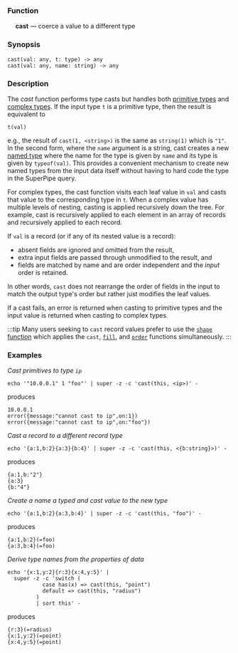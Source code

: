 ### Function

&emsp; **cast** &mdash; coerce a value to a different type

### Synopsis

```
cast(val: any, t: type) -> any
cast(val: any, name: string) -> any
```

### Description

The _cast_ function performs type casts but handles both [primitive types](../../formats/zed.md#1-primitive-types) and
[complex types](../../formats/zed.md#2-complex-types).  If the input type `t` is a primitive type, then the result
is equivalent to
```
t(val)
```
e.g., the result of `cast(1, <string>)` is the same as `string(1)` which is `"1"`.
In the second form, where the `name` argument is a string, cast creates
a new [named type](../data-types.md#named-types) where the name for the type is given by `name` and its
type is given by `typeof(val)`.  This provides a convenient mechanism
to create new named types from the input data itself without having to
hard code the type in the SuperPipe query.

For complex types, the cast function visits each leaf value in `val` and
casts that value to the corresponding type in `t`.
When a complex value has multiple levels of nesting,
casting is applied recursively down the tree.  For example, cast is recursively
applied to each element in an array of records and recursively applied to each record.

If `val` is a record (or if any of its nested value is a record):
* absent fields are ignored and omitted from the result,
* extra input fields are passed through unmodified to the result, and
* fields are matched by name and are order independent and the _input_ order is retained.

In other words, `cast` does not rearrange the order of fields in the input
to match the output type's order but rather just modifies the leaf values.

If a cast fails, an error is returned when casting to primitive types
and the input value is returned when casting to complex types.

:::tip
Many users seeking to `cast` record values prefer to use the
[`shape` function](./shape.md) which applies the `cast`, [`fill`](./fill.md),
and [`order`](./order.md) functions simultaneously.
:::

### Examples

_Cast primitives to type `ip`_
```mdtest-command
echo '"10.0.0.1" 1 "foo"' | super -z -c 'cast(this, <ip>)' -
```
produces
```mdtest-output
10.0.0.1
error({message:"cannot cast to ip",on:1})
error({message:"cannot cast to ip",on:"foo"})
```

_Cast a record to a different record type_
```mdtest-command
echo '{a:1,b:2}{a:3}{b:4}' | super -z -c 'cast(this, <{b:string}>)' -
```
produces
```mdtest-output
{a:1,b:"2"}
{a:3}
{b:"4"}
```

_Create a name a typed and cast value to the new type_
```mdtest-command
echo '{a:1,b:2}{a:3,b:4}' | super -z -c 'cast(this, "foo")' -
```
produces
```mdtest-output
{a:1,b:2}(=foo)
{a:3,b:4}(=foo)
```

_Derive type names from the properties of data_
```mdtest-command
echo '{x:1,y:2}{r:3}{x:4,y:5}' |
  super -z -c 'switch (
           case has(x) => cast(this, "point")
           default => cast(this, "radius")
         )
         | sort this' -
```
produces
```mdtest-output
{r:3}(=radius)
{x:1,y:2}(=point)
{x:4,y:5}(=point)
```
